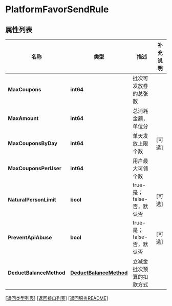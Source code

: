 # PlatformFavorSendRule

## 属性列表

名称 | 类型 | 描述 | 补充说明
------------ | ------------- | ------------- | -------------
**MaxCoupons** | **int64** | 批次可发放券的总张数 | 
**MaxAmount** | **int64** | 总消耗金额，单位分 | 
**MaxCouponsByDay** | **int64** | 单天发放上限个数 | [可选] 
**MaxCouponsPerUser** | **int64** | 用户最大可领个数 | 
**NaturalPersonLimit** | **bool** | true-是；false-否，默认否 | [可选] 
**PreventApiAbuse** | **bool** | true-是；false-否，默认否 | [可选] 
**DeductBalanceMethod** | [**DeductBalanceMethod**](DeductBalanceMethod.md) | 立减金批次预算的扣款方式 | 

[\[返回类型列表\]](README.md#类型列表)
[\[返回接口列表\]](README.md#接口列表)
[\[返回服务README\]](README.md)


